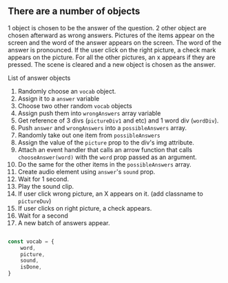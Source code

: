 ## There are a number of objects

1 object is chosen to be the answer of the question. 2 other object are chosen afterward as wrong answers.
Pictures of the items appear on the screen and the word of the answer appears on the screen.
The word of the answer is pronounced.
If the user click on the right picture, a check mark appears on the picture. For all the other pictures, an x appears if they are pressed.
The scene is cleared and a new object is chosen as the answer. 

List of answer objects

1. Randomly choose an `vocab` object.
2. Assign it to a `answer` variable
3. Choose two other random `vocab` objects
4. Assign push them into `wrongAnswers` array variable
5. Get reference of 3 divs (`pictureDiv1` and etc)  and 1 word div (`wordDiv`).
6. Push `answer` and `wrongAnswers` into a `possibleAnswers` array.
7. Randomly take out one item from `possibleAnswers` 
8. Assign the value of the `picture` prop to the div's img attribute.
9. Attach an event handler that calls an arrow function that calls `chooseAnswer(word)` with the `word` prop passed as an argument.
10. Do the same for the other items in the `possibleAnswers` array.
11. Create audio element using `answer`'s `sound` prop. 
12. Wait for 1 second.
13. Play the sound clip.
14. If user click wrong picture, an X appears on it. (add classname to `pictureDuv`)
15. If user clicks on right picture, a check appears.
16. Wait for a second
17. A new batch of answers appear.

```javascript

const vocab = {
    word,
    picture,
    sound,
    isDone,
}

```
